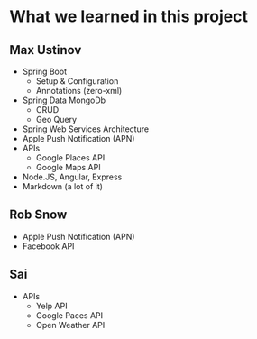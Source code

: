 What we learned in this project
==============================

Max Ustinov
-------------

- Spring Boot
  - Setup & Configuration
  - Annotations (zero-xml)
- Spring Data MongoDb
  - CRUD
  - Geo Query
- Spring Web Services Architecture
- Apple Push Notification (APN)
- APIs
  - Google Places API
  - Google Maps API
- Node.JS, Angular, Express
- Markdown (a lot of it)


Rob Snow
-----------

- Apple Push Notification (APN)
- Facebook API



Sai
---------

- APIs
  - Yelp API
  - Google Paces API
  - Open Weather API
